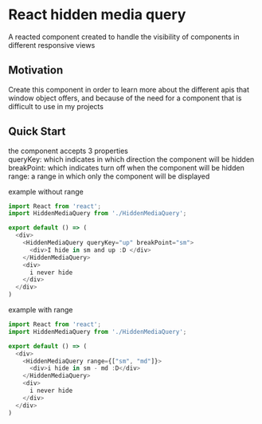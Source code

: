 # React hidden media query

A reacted component created to handle the visibility of components in different responsive views

## Motivation

Create this component in order to learn more about the different apis that window object offers, and because of the need for a component that is difficult to use in my projects


## Quick Start

the component accepts 3 properties
<br />
queryKey: which indicates in which direction the component will be hidden
<br />
breakPoint: which indicates turn off when the component will be hidden
<br />
range: a range in which only the component will be displayed


example without range
```js
import React from 'react';
import HiddenMediaQuery from './HiddenMediaQuery';

export default () => (
  <div>
    <HiddenMediaQuery queryKey="up" breakPoint="sm">
      <div>I hide in sm and up :D </div>
    </HiddenMediaQuery>
    <div>
      i never hide
    </div>
  </div>
)
```


example with range
```js
import React from 'react';
import HiddenMediaQuery from './HiddenMediaQuery';

export default () => (
  <div>
    <HiddenMediaQuery range={["sm", "md"]}>
      <div>i hide in sm - md :D</div>
    </HiddenMediaQuery>
    <div>
      i never hide
    </div>
  </div>
)
```
